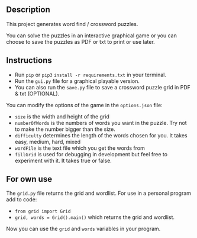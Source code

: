 ## Description

This project generates word find / crossword puzzles.

You can solve the puzzles in an interactive graphical game or 
you can choose to save the puzzles as PDF or txt to print or use later.

## Instructions

- Run `pip` or `pip3` `install -r requirements.txt` in your terminal.
- Run the `gui.py` file for a graphical playable version.
- You can also run the `save.py` file to save a crossword puzzle grid in PDF & txt (OPTIONAL).

You can modify the options of the game in the `options.json` file:
- `size` is the width and height of the grid
- `numberOfWords` is the numbers of words you want in the puzzle. Try not to make the number bigger than the size.
- `difficulty` determines the length of the words chosen for you. It takes easy, medium, hard, mixed
- `wordFile` is the text file which you get the words from
- `fillGrid` is used for debugging in development but feel free to experiment with it. It takes true or false.

## For own use
The `grid.py` file returns the grid and wordlist. For use in a personal program add to code:

- `from grid import Grid`
- `grid, words = Grid().main()` which returns the grid and wordlist.

Now you can use the `grid` and `words` variables in your program.    

